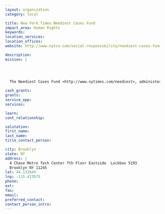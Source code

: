 ```yaml
---
layout: organization
category: local

title: New York Times Neediest Cases Fund
impact_area: Human Rights
keywords: 
location_services: 
location_offices: 
website: http://www.nytco.com/social-responsibility/neediest-cases-fund/

description: 
mission: |
  

  	

  The Neediest Cases Fund <http://www.nytimes.com/neediest>, administered by The New York Times Company Foundation, raises millions of dollars to help thousands of individuals and families in distress. The assistance is rendered by seven New York City social service agencies <http://www.nytimes.com/ref/giving/neediestchar.html>. The Times pays the Fund's expenses, so all contributions go directly to provide services and cash assistance to the poor.

cash_grants: 
grants: 
service_opp: 
services: 

learn: 
cont_relationship: 

salutation: 
first_name: 
last_name: 
title_contact_person: 

city: Brooklyn
state: NY
address: |
  4 Chase Metro Tech Center 7th Floor Eastside  Lockbox 5193  
  Brooklyn NY 11245
lat: 44.131644
lng: -115.413575
phone: 
ext: 
fax: 
email: 
preferred_contact: 
contact_person_intro: 
---
```

